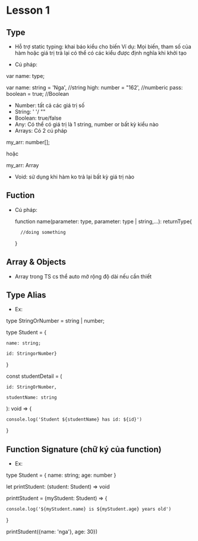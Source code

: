 # Lesson 1
## Type
- Hỗ trợ static typing: khai báo kiểu cho biến
Ví dụ: Mọi biến, tham số của hàm hoặc giá trị trả lại có thể có các kiểu được định nghĩa khi khởi tạo

- Cú pháp:

var name: type; 

var name: string = 'Nga', //string
    high: number = "162', //numberic
    pass: boolean = true; //Boolean

- Number: tất cả các giá trị số
- String: ' '/ ""
- Boolean: true/false
- Any: Có thể có giá trị là 1 string, number or bất kỳ kiểu nào
- Arrays: Có 2 cú pháp

my_arr: number[];

hoặc

my_arr: Array<number>

- Void: sử dụng khi hàm ko trả lại bất kỳ giá trị nào
## Fuction
- Cú pháp: 

    function name(parameter: type, parameter: type | string,...): returnType{

        //doing something
    }
## Array & Objects
- Array trong TS cs thể auto mở rộng độ dài nếu cần thiết
## Type Alias
- Ex:

type StringOrNumber = string | number;

type Student = {

    name: string; 

    id: StringorNumber}
}

const studentDetail = (

    id: StringOrNumber,

    studentName: string
): void => {

    console.log('Student ${studentName} has id: ${id}')

}

## Function Signature (chữ ký của function)
- Ex:

type Student = {
    name: string; age: number
}

let printStudent: (student: Student) => void

printtStudent = (myStudent: Student) => {

    console.log('${myStudent.name} is ${myStudent.age} years old')

}

printStudent({name: 'nga'}, age: 30})
